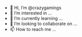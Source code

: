 - 👋 Hi, I’m @crazygamings
- 👀 I’m interested in ...
- 🌱 I’m currently learning ...
- 💞️ I’m looking to collaborate on ...
- 📫 How to reach me ...

<!---
crazygamings/crazygamings is a ✨ special ✨ repository because its `README.md` (this file) appears on your GitHub profile.
You can click the Preview link to take a look at your changes.
--->
